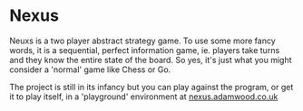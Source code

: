 # Nexus
Neuxs is a two player abstract strategy game. To use some more fancy words, it is a sequential, perfect information game, ie. players take turns and they know the entire state of the board. So yes, it's just what you might consider a 'normal' game like Chess or Go.

The project is still in its infancy but you can play against the program, or get it to play itself, in a 'playground' environment at [nexus.adamwood.co.uk](https://nexus.adamwood.co.uk)
